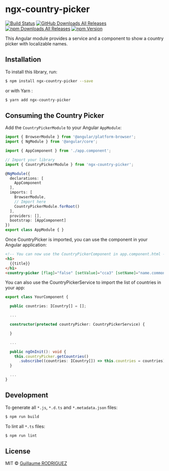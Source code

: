 # ngx-country-picker

[![Build Status](https://travis-ci.org/guillaume-ro-fr/ngx-country-picker.svg?branch=master)](https://travis-ci.org/guillaume-ro-fr/ngx-country-picker)
[![GitHub Downloads All Releases](https://img.shields.io/github/downloads/guillaume-ro-fr/ngx-country-picker/total.svg)](https://github.com/guillaume-ro-fr/ngx-country-picker)
[![npm Downloads All Releases](https://img.shields.io/npm/dw/ngx-country-picker.svg)](https://www.npmjs.com/package/ngx-country-picker)
[![npm Version](https://img.shields.io/npm/v/ngx-country-picker.svg)](https://www.npmjs.com/package/ngx-country-picker)

This Angular module provides a service and a component to show a country picker with localizable names. 

## Installation

To install this library, run:

```bash
$ npm install ngx-country-picker --save
```

or with Yarn :

```bash
$ yarn add ngx-country-picker
```

## Consuming the Country Picker

Add the `CountryPickerModule` to your Angular `AppModule`:

```typescript
import { BrowserModule } from '@angular/platform-browser';
import { NgModule } from '@angular/core';

import { AppComponent } from './app.component';

// Import your library
import { CountryPickerModule } from 'ngx-country-picker';

@NgModule({
  declarations: [
    AppComponent
  ],
  imports: [
    BrowserModule,
    // Import here
    CountryPickerModule.forRoot()
  ],
  providers: [],
  bootstrap: [AppComponent]
})
export class AppModule { }
```

Once CountryPicker is imported, you can use the component in your Angular application:

```html
<!-- You can now use the CountryPickerComponent in app.component.html -->
<h1>
  {{title}}
</h1>
<country-picker [flag]="false" [setValue]="cca3" [setName]="name.common"></country-picker>
```

You can also use the CountryPickerService to import the list of countries in your app:

```typescript
export class YourComponent {

  public countries: ICountry[] = [];

  ...

  constructor(protected countryPicker: CountryPickerService) {

  }

  ...

  public ngOnInit(): void {
    this.countryPicker.getCountries()
      .subscribe((countries: ICountry[]) => this.countries = countries);
  }

  ...
}
```

## Development

To generate all `*.js`, `*.d.ts` and `*.metadata.json` files:

```bash
$ npm run build
```

To lint all `*.ts` files:

```bash
$ npm run lint
```

## License

MIT © [Guillaume RODRIGUEZ](https://github.com/guillaume-ro-fr)
